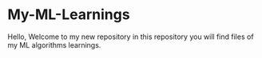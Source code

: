 # My-ML-Learnings
Hello, Welcome to my new repository in this repository you will find files of my ML algorithms learnings.
